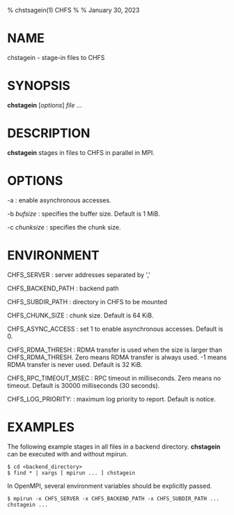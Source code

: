 % chstsagein(1) CHFS
%
% January 30, 2023

# NAME
chstagein - stage-in files to CHFS

# SYNOPSIS
**chstagein** [_options_] _file_ ...

# DESCRIPTION
**chstagein** stages in files to CHFS in parallel in MPI.

# OPTIONS
-a
: enable asynchronous accesses.

-b _bufsize_
: specifies the buffer size.  Default is 1 MiB.

-c _chunksize_
: specifies the chunk size.

# ENVIRONMENT
CHFS_SERVER
: server addresses separated by ','

CHFS_BACKEND_PATH
: backend path

CHFS_SUBDIR_PATH
: directory in CHFS to be mounted

CHFS_CHUNK_SIZE
: chunk size.  Default is 64 KiB.

CHFS_ASYNC_ACCESS
: set 1 to enable asynchronous accesses.  Default is 0.

CHFS_RDMA_THRESH
: RDMA transfer is used when the size is larger than CHFS_RDMA_THRESH.  Zero means RDMA transfer is always used.  -1 means RDMA transfer is never used.  Default is 32 KiB.

CHFS_RPC_TIMEOUT_MSEC
: RPC timeout in milliseconds.  Zero means no timeout.  Default is 30000 milliseconds (30 seconds).

CHFS_LOG_PRIORITY:
: maximum log priority to report.  Default is notice.

# EXAMPLES
The following example stages in all files in a backend directory.  **chstagein** can be executed with and without mpirun.

    $ cd <backend_directory>
    $ find * | xargs [ mpirun ... ] chstagein

In OpenMPI, several environment variables should be explicitly passed.

    $ mpirun -x CHFS_SERVER -x CHFS_BACKEND_PATH -x CHFS_SUBDIR_PATH ... chstagein ...
